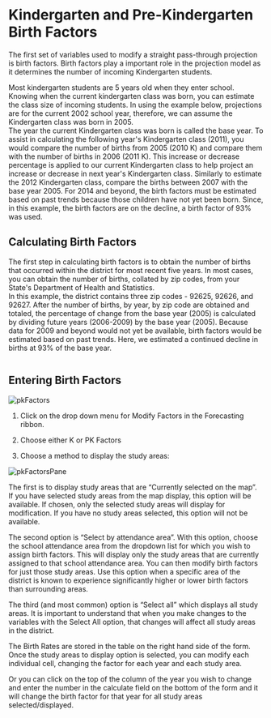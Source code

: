 # Kindergarten and Pre-Kindergarten Birth Factors

The first set of variables used to modify a straight pass-through projection is birth factors.
Birth factors play a important role in the projection model as it determines the number of incoming Kindergarten students.

Most kindergarten students are 5 years old when they enter school.  Knowing when the current kindergarten class was born, you can estimate the class size of incoming students. 
In using the example below, projections are for the current 2002 school year, therefore, we can assume the Kindergarten class was born in 2005.  
The year the current Kindergarten class was born is called the base year. To assist in calculating the following year's Kindergarten class (2011), you would compare the number 
of births from 2005 (2010 K) and compare them with the number of births in 2006 (2011 K).  This increase or decrease percentage is applied to our current Kindergarten class to 
help project an increase or decrease in next year's Kindergarten class. Similarly to estimate the  2012 Kindergarten class, compare the births between 2007 with the base year 2005. 
For 2014 and beyond, the birth factors must be estimated based on past trends because those children have not yet been born. 
Since, in this example, the birth factors are on the decline, a birth factor of 93% was used.  

## Calculating Birth Factors

The first step in calculating birth factors is to obtain the number of births that occurred within the district for most recent five years. 
In most cases, you can obtain the number of births, collated by zip codes, from your State's Department of Health and Statistics.  
In this example, the district contains three zip codes - 92625, 92626, and 92627.  After the number of births, by year, by zip code are obtained and totaled, the percentage of 
change from the base year (2005) is calculated by dividing future years (2006-2009) by the base year (2005).  Because data for 2009 and beyond would not yet be available,
birth factors would be estimated based on past trends.  Here, we estimated a continued decline in births at 93% of the base year.

![]()

## Entering Birth Factors 

![pkFactors](forcastImages/pkFactors.png)

1. Click on the drop down menu for Modify Factors in the Forecasting ribbon.

2. Choose either K or PK Factors

3. Choose a method to display the study areas:

![pkFactorsPane](forecastImages/pkFactors.png)

The first is to display study areas that are “Currently selected on the map”.  If you have selected study areas from the map display, this option will be available. If chosen, only the selected study areas will display for modification.  If you have no study areas selected, this option will not be available.

The second option is “Select by attendance area”.  With this option, choose the school attendance area from the dropdown list for which you wish to assign birth factors. This will display only the study areas that are currently assigned to that school attendance area. You can then modify birth factors for just those study areas.  Use this option when a specific area of the district is known to experience significantly higher or lower birth factors than surrounding areas.

The third (and most common) option is “Select all” which displays all study areas.  It is important to understand that when you make changes to the variables with the Select All option, that changes will affect all study areas in the district.

The Birth Rates are stored in the table on the right hand side of the form.  Once the study areas to display option is selected, you can modify each individual cell, changing the factor for each year and each study area.  

Or you can click on the top of the column of the year you wish to change and enter the number in the calculate field on the bottom of the form and it will change the birth factor for that year for all study areas selected/displayed.
